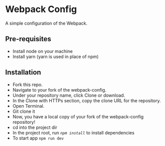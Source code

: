 # Webpack Config
A simple configuration of the Webpack.

## Pre-requisites 

* Install node on your machine
* Install yarn (yarn is used in place of npm)

## Installation

* Fork this repo.
* Navigate to your fork of the webpack-config.
* Under your repository name, click Clone or download.
* In the Clone with HTTPs section, copy the clone URL for the repository.
* Open Terminal.
* Git clone it
* Now, you have a local copy of your fork of the webpack-config repository!
* cd into the project dir
* In the project root, run *`npm install`* to install dependencies
* To start app `npm run dev`
